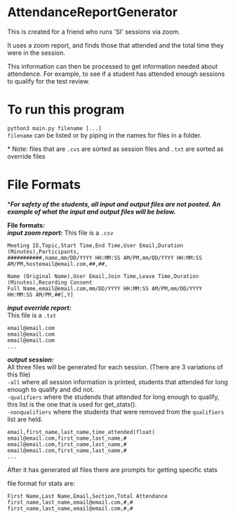 # AttendanceReportGenerator
This is created for a friend who runs 'SI' sessions via zoom.

It uses a zoom report, and finds those that attended and the total time they were in the session.

This information can then be processed to get information needed about attendence. For example, to see if a student has attended enough sessions to qualify for the test review.

# To run this program
`python3 main.py filename [...]`  
`filename` can be listed or by piping in the names for files in a folder.

\* Note: files that are `.cvs` are sorted as session files and `.txt` are sorted as override files


# File Formats
****For safety of the students, all input and output files are not posted. An example of what the input and output files will be below.***

**File formats:**   
***input zoom report:*** 
This file is a `.csv`  
```
Meeting ID,Topic,Start Time,End Time,User Email,Duration (Minutes),Participants,
###########,name,mm/DD/YYYY HH:MM:SS AM/PM,mm/DD/YYYY HH:MM:SS AM/PM,hostemail@email.com,##,##,

Name (Original Name),User Email,Join Time,Leave Time,Duration (Minutes),Recording Consent
Full Name,email@email.com,mm/DD/YYYY HH:MM:SS AM/PM,mm/DD/YYYY HH:MM:SS AM/PM,##[,Y]
```

***input override report:***  
This file is a `.txt`  
```
email@email.com
email@email.com
email@email.com
...
```

***output session:***  
All three files will be generated for each session.
(There are 3 variations of this file)   
`-all` where all session information is printed, students that attended for long enough to qualify and did not.  
`-qualifiers` where the studends that attended for long enough to qualify, this list is the one that is used for get_stats().  
`-nonqualifiers` where the students that were removed from the `qualifiers` list are held.  

```
email,first_name,last_name,time_attended(float)
email@email.com,first_name,last_name,#
email@email.com,first_name,last_name,#
email@email.com,first_name,last_name,#
...
```

After it has generated all files there are prompts for getting specific stats

file format for stats are:
```
First Name,Last Name,Email,Section,Total Attendance
first_name,last_name,email@email.com,#,#
first_name,last_name,email@email.com,#,#
```
